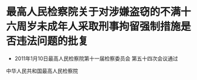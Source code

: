 # 最高人民检察院关于对涉嫌盗窃的不满十六周岁未成年人采取刑事拘留强制措施是否违法问题的批复

- 2011年1月10日最高人民检察院第十一届检察委员会
第五十四次会议通过

<!-- INFO END -->

中华人民共和国最高人民检察院
